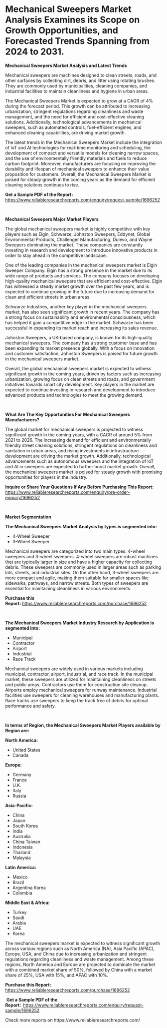 <p><h1>Mechanical Sweepers Market Analysis Examines its Scope on Growth Opportunities, and Forecasted Trends Spanning from 2024 to 2031.</h1></p><p><strong>Mechanical Sweepers Market Analysis and Latest Trends</strong></p>
<p><p>Mechanical sweepers are machines designed to clean streets, roads, and other surfaces by collecting dirt, debris, and litter using rotating brushes. They are commonly used by municipalities, cleaning companies, and industrial facilities to maintain cleanliness and hygiene in urban areas.</p><p>The Mechanical Sweepers Market is expected to grow at a CAGR of 4% during the forecast period. This growth can be attributed to increasing urbanization, stringent regulations regarding cleanliness and waste management, and the need for efficient and cost-effective cleaning solutions. Additionally, technological advancements in mechanical sweepers, such as automated controls, fuel-efficient engines, and enhanced cleaning capabilities, are driving market growth.</p><p>The latest trends in the Mechanical Sweepers Market include the integration of IoT and AI technologies for real-time monitoring and scheduling, the development of compact and versatile models for cleaning narrow spaces, and the use of environmentally friendly materials and fuels to reduce carbon footprint. Moreover, manufacturers are focusing on improving the durability and lifespan of mechanical sweepers to enhance their value proposition for customers. Overall, the Mechanical Sweepers Market is poised for steady growth in the coming years as the demand for efficient cleaning solutions continues to rise.</p></p>
<p><strong>Get a Sample PDF of the Report:&nbsp;</strong> <a href="https://www.reliableresearchreports.com/enquiry/request-sample/1696252">https://www.reliableresearchreports.com/enquiry/request-sample/1696252</a></p>
<p>&nbsp;</p>
<p><strong>Mechanical Sweepers Major Market Players</strong></p>
<p><p>The global mechanical sweepers market is highly competitive with key players such as Elgin, Schwarze, Johnston Sweepers, Eddynet, Global Environmental Products, Challenger Manufacturing, Dulevo, and Wayne Sweepers dominating the market. These companies are constantly investing in research and development to introduce innovative products in order to stay ahead in the competitive landscape.</p><p>One of the leading companies in the mechanical sweepers market is Elgin Sweeper Company. Elgin has a strong presence in the market due to its wide range of products and services. The company focuses on developing high-quality mechanical sweepers that are efficient and cost-effective. Elgin has witnessed a steady market growth over the past few years, and is expected to continue growing in the future due to increasing demand for clean and efficient streets in urban areas.</p><p>Schwarze Industries, another key player in the mechanical sweepers market, has also seen significant growth in recent years. The company has a strong focus on sustainability and environmental consciousness, which has helped it gain a competitive edge in the market. Schwarze has been successful in expanding its market reach and increasing its sales revenue.</p><p>Johnston Sweepers, a UK-based company, is known for its high-quality mechanical sweepers. The company has a strong customer base and has been expanding its market presence globally. With a focus on innovation and customer satisfaction, Johnston Sweepers is poised for future growth in the mechanical sweepers market.</p><p>Overall, the global mechanical sweepers market is expected to witness significant growth in the coming years, driven by factors such as increasing urbanization, growing focus on clean streets and roads, and government initiatives towards smart city development. Key players in the market are expected to continue investing in research and development to introduce advanced products and technologies to meet the growing demand.</p></p>
<p>&nbsp;</p>
<p><strong>What Are The Key Opportunities For Mechanical Sweepers Manufacturers?</strong></p>
<p><p>The global market for mechanical sweepers is projected to witness significant growth in the coming years, with a CAGR of around 5% from 2021 to 2026. The increasing demand for efficient and environmentally friendly street cleaning solutions, stringent regulations on cleanliness and sanitation in urban areas, and rising investments in infrastructure development are driving the market growth. Additionally, technological advancements such as autonomous sweepers and the integration of IoT and AI in sweepers are expected to further boost market growth. Overall, the mechanical sweepers market is poised for steady growth with promising opportunities for players in the industry.</p></p>
<p><strong>Inquire or Share Your Questions If Any Before Purchasing This Report:</strong> <a href="https://www.reliableresearchreports.com/enquiry/pre-order-enquiry/1696252">https://www.reliableresearchreports.com/enquiry/pre-order-enquiry/1696252</a></p>
<p>&nbsp;</p>
<p><strong>Market Segmentation</strong></p>
<p><strong>The Mechanical Sweepers Market Analysis by types is segmented into:</strong></p>
<p><ul><li>4-Wheel Sweeper</li><li>3-Wheel Sweeper</li></ul></p>
<p><p>Mechanical sweepers are categorized into two main types: 4-wheel sweepers and 3-wheel sweepers. 4-wheel sweepers are robust machines that are typically larger in size and have a higher capacity for collecting debris. These sweepers are commonly used in larger areas such as parking lots, streets, and industrial sites. On the other hand, 3-wheel sweepers are more compact and agile, making them suitable for smaller spaces like sidewalks, pathways, and narrow streets. Both types of sweepers are essential for maintaining cleanliness in various environments.</p></p>
<p><strong>Purchase this Report:&nbsp;</strong><a href="https://www.reliableresearchreports.com/purchase/1696252">https://www.reliableresearchreports.com/purchase/1696252</a></p>
<p>&nbsp;</p>
<p><strong>The Mechanical Sweepers Market Industry Research by Application is segmented into:</strong></p>
<p><ul><li>Municipal</li><li>Contractor</li><li>Airport</li><li>Industrial</li><li>Race Track</li></ul></p>
<p><p>Mechanical sweepers are widely used in various markets including municipal, contractor, airport, industrial, and race track. In the municipal market, these sweepers are utilized for maintaining cleanliness on streets and public areas. Contractors use them for construction site cleanup. Airports employ mechanical sweepers for runway maintenance. Industrial facilities use sweepers for cleaning warehouses and manufacturing plants. Race tracks use sweepers to keep the track free of debris for optimal performance and safety.</p></p>
<p>&nbsp;</p>
<p><strong>In terms of Region, the Mechanical Sweepers Market Players available by Region are:</strong></p>
<p>
    <p> <strong> North America: </strong>
        <ul>
            <li>United States</li>
            <li>Canada</li>
        </ul>
        </p> 
    <p> <strong> Europe: </strong>
        <ul>
            <li>Germany</li>
            <li>France</li>
            <li>U.K.</li>
            <li>Italy</li>
            <li>Russia</li>
        </ul>
        </p> 
    <p> <strong> Asia-Pacific: </strong>
        <ul>
            <li>China</li>
            <li>Japan</li>
            <li>South Korea</li>
            <li>India</li>
            <li>Australia</li>
            <li>China Taiwan</li>
            <li>Indonesia</li>
            <li>Thailand</li>
            <li>Malaysia</li>
        </ul>
        </p> 
    <p> <strong> Latin America: </strong>
        <ul>
            <li>Mexico</li>
            <li>Brazil</li>
            <li>Argentina Korea</li>
            <li>Colombia</li>
        </ul>
        </p> 
    <p> <strong> Middle East & Africa: </strong>
        <ul>
            <li>Turkey</li>
            <li>Saudi</li>
            <li>Arabia</li>
            <li>UAE</li>
            <li>Korea</li>
        </ul>
    </p>
    </p>
<p><p>The mechanical sweepers market is expected to witness significant growth across various regions such as North America (NA), Asia Pacific (APAC), Europe, USA, and China due to increasing urbanization and stringent regulations regarding cleanliness and waste management. Among these regions, North America and Europe are projected to dominate the market with a combined market share of 50%, followed by China with a market share of 25%, USA with 15%, and APAC with 10%.</p></p>
<p><strong>Purchase this Report: </strong><a href="https://www.reliableresearchreports.com/purchase/1696252">https://www.reliableresearchreports.com/purchase/1696252</a></p>
<p>&nbsp;<strong>Get a Sample PDF of the Report:&nbsp;&nbsp;</strong><a href="https://www.reliableresearchreports.com/enquiry/request-sample/1696252">https://www.reliableresearchreports.com/enquiry/request-sample/1696252</a></p>
<p><strong></strong></p>
<p>Check more reports on https://www.reliableresearchreports.com/</p>